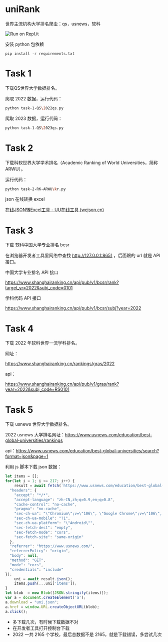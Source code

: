 # uniRank

世界主流机构大学排名爬虫：qs，usnews，软科

![Run on Repl.it](https://repl.it/badge/github/yym68686/uniRank)

安装 python 包依赖

```
pip install -r requirements.txt
```

# Task 1

下载QS世界大学数据排名。

爬取 2022 数据，运行代码：

```bash
python task-1-QS\2022qs.py
```

爬取 2023 数据，运行代码：

```bash
python task-1-QS\2023qs.py
```

# Task 2

下载科软世界大学学术排名（Academic Ranking of World Universities，简称ARWU）。

运行代码：

```bash
python task-2-RK-ARWU\kr.py
```

json 在线转换 excel

[在线JSON转Excel工具 - UU在线工具 (wejson.cn)](https://wejson.cn/json2excel/)

# Task 3

下载 软科中国大学专业排名 bcsr

在浏览器开发者工具里网络中查找 http://127.0.0.1:8651 ，后面跟的 url 就是 API 接口。

中国大学专业排名 API 接口

https://www.shanghairanking.cn/api/pub/v1/bcsr/rank?target_yr=2022&subj_code=0101

学科代码 API 接口

https://www.shanghairanking.cn/api/pub/v1/bcsr/subj?year=2022

# Task 4

下载 2022 年软科世界一流学科排名。

网址：

https://www.shanghairanking.cn/rankings/gras/2022

api：

https://www.shanghairanking.cn/api/pub/v1/gras/rank?year=2022&subj_code=RS0101

# Task 5

下载 usnews 世界大学数据排名。

2022 usnews 大学排名网址：https://www.usnews.com/education/best-global-universities/rankings

api：https://www.usnews.com/education/best-global-universities/search?format=json&page=1

利用 js 脚本下载 json 数据：

```javascript
let items = [];
for(let i = 1; i <= 217; i++) {
    result = await fetch(`https://www.usnews.com/education/best-global-universities/search?format=json&page=${i}`, {
  "headers": {
    "accept": "*/*",
    "accept-language": "zh-CN,zh;q=0.9,en;q=0.8",
    "cache-control": "no-cache",
    "pragma": "no-cache",
    "sec-ch-ua": "\"Chromium\";v=\"106\", \"Google Chrome\";v=\"106\", \"Not;A=Brand\";v=\"99\"",
    "sec-ch-ua-mobile": "?1",
    "sec-ch-ua-platform": "\"Android\"",
    "sec-fetch-dest": "empty",
    "sec-fetch-mode": "cors",
    "sec-fetch-site": "same-origin"
  },
  "referrer": "https://www.usnews.com/",
  "referrerPolicy": "origin",
  "body": null,
  "method": "GET",
  "mode": "cors",
  "credentials": "include"
});
    uni = await result.json();
    items.push(...uni['items']);
}
let blob  = new Blob([JSON.stringify(items)]);
var a = document.createElement('a');
a.download = "uni.json";
a.href = window.URL.createObjectURL(blob);
a.click();
```

- 多下载几次，有时候下载数据不对
- 在开发者工具打开控制台下载
- 2022 一共 2165 个学校，最后总数据不是 2165，就是下载错误，多尝试几次
